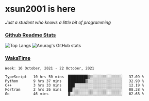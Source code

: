 # xsun2001 is here

*Just a student who knows a little bit of programming*

### [Github Readme Stats](https://github.com/anuraghazra/github-readme-stats)

![Top Langs](https://github-readme-stats.vercel.app/api/top-langs/?username=xsun2001&layout=compact&theme=radical) ![Anurag's GitHub stats](https://github-readme-stats.vercel.app/api?username=xsun2001&show_icons=true&theme=radical)

### [WakaTime](https://wakatime.com)

<!--START_SECTION:waka-->
```text
Week: 16 October, 2021 - 22 October, 2021

TypeScript   10 hrs 50 mins  █████████▒░░░░░░░░░░░░░░░   37.09 % 
Python       9 hrs 37 mins   ████████▒░░░░░░░░░░░░░░░░   32.90 % 
C++          3 hrs 33 mins   ███░░░░░░░░░░░░░░░░░░░░░░   12.19 % 
Fortran      2 hrs 26 mins   ██░░░░░░░░░░░░░░░░░░░░░░░   08.38 % 
Go           46 mins         ▓░░░░░░░░░░░░░░░░░░░░░░░░   02.68 % 
```
<!--END_SECTION:waka-->
